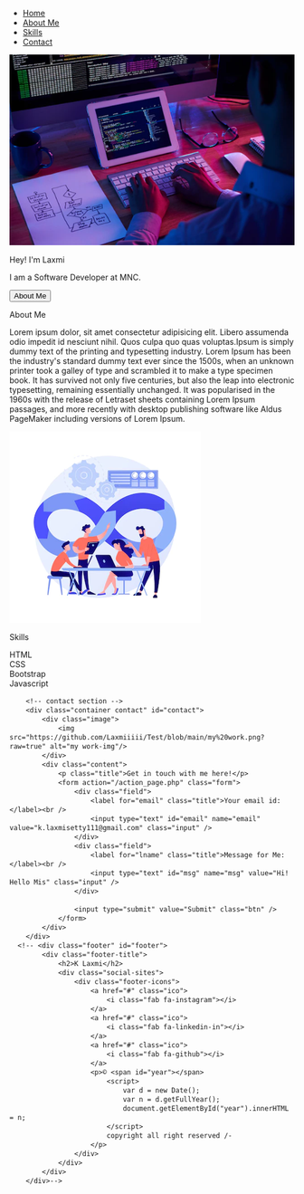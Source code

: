 <!DOCTYPE html>
<html lang="en">

<head>
    <title>Portfolio Website</title>
    <!--<link rel="stylesheet" href="portfolio.css" />
   <link
        href="https://fonts.googleapis.com/css2?family=Lato:wght@300&family=Mulish:wght@300;400;600;700;800&display=swap"
        rel="stylesheet" />
   <link rel="stylesheet" href="https://cdnjs.cloudflare.com/ajax/libs/font-awesome/6.1.1/css/all.min.css"
        integrity="sha512-KfkfwYDsLkIlwQp6LFnl8zNdLGxu9YAA1QvwINks4PhcElQSvqcyVLLD9aMhXd13uQjoXtEKNosOWaZqXgel0g=="
        crossorigin="anonymous" referrerpolicy="no-referrer" />
  .navbar {
    position: fixed;
    top: 0%;
    background-color: #fff;
    width: 100%;
    box-shadow: 0px 0px 8px rgba(201, 61, 61, 0.06);
  }
  ul {
    list-style-type: none;
    font-family: "Lato", sans-serif;
    font-weight: 600;
    margin-top: 0%;
  }
  li {
    float: left;
  }
  li a {
    display: block;
    padding: 25px;
    background-color: #fff;
    text-decoration: none;
    color: black;
  }
  
  /* banner section */
  .container {
    width: 100%;
    margin: 2% 0%;
    padding: 6% 0%;
  }
  .banner {
    display: grid;
    grid-template-columns: repeat(2, 50%);
    background-color: #dcdfb7;
  }
  
  .banner .image  {
    width: 100%;
  }
  
  .banner .content {
    font-family: "Lato", sans-serif;
    padding: 20% 0%;
  }
  
  .banner .content .title {
    font-size: 50px;
  }
  .banner .content .title span {
    font-weight: 800;
  }
  
  .banner .content .desc {
    font-size: 26px;
  }
  
  .banner .content .btn {
    background-color: #6b8363;
    color: #fff;
    font-size: 16px;
    font-weight: 700;
    padding: 2% 5%;
    border-radius: 30px;
    border: none;
    cursor: pointer;
    font-family: "Lato", sans-serif;
  }
  .banner .content button:hover{
      background-color: rgb(182, 61, 17)
  }
  
  /* about me section */
  .about {
    display: grid;
    grid-template-columns: repeat(2, 50%);
  }
  
  .about .image img {
    width: 80%;
    margin-top: 10%;
  }
  
  .about .content {
    font-family: "Lato", sans-serif;
    padding: 20% 13%;
  }
  
  .about .content .title {
    font-size: 28px;
    font-weight: 700;
  }
  
  .about .content .desc {
    font-size: 19px;
  }

  /* skills */

  .skills .content{
    font-family: "Lato" , sans-serif;
    background-color: #dcdfb7;
    padding:2% 10%;
  }

  .skills .content .title{
    font-size:28px;
    text-align: center;
    font-weight: 800;
  }
.skills .grid-container{
  display: grid;
  grid-template-columns: repeat(4, 25%);
  grid-gap: 10px 20px;
  margin-right: 4%;
}
.skills .grid-container .grid-item{
  border: 1px solid #fff;
  background:#fff;
  border-bottom: 5px solid #6b8363;
  padding: 7% 6% ;
  border-radius: 10px;

}
.fa-brands{
  margin-right: 8%;
  font-size: 19px;
  color:#6b8363
}

/* contact section */
.contact {
  display: grid;
  grid-template-columns: repeat(2, 50%);
}
.contact .image img {
  width: 80%;
}

.contact .content {
  font-family: "Lato", sans-serif;
  padding: 10% 13%;
}

.contact .content .title {
  font-size: 28px;
  font-weight: 700;
  margin: 0%;
}

.contact .content .form {
  padding: 2% 0%;
}

.contact .content .form .field {
  padding: 2% 0%;
}

.contact .content .form .title {
  font-size: 16px;
}
.contact .content .form .input {
  font-size: 16px;
  font-family: "Lato", sans-serif;
  width: 55%;
  padding: 2% 2%;
  border: 1px solid #ddd;
  border-radius: 8px;
  margin-top: 2%;
}

.contact .content .btn {
  background-color: #6b8363;
  color: #fff;
  font-family: "Lato";
  font-size: 16px;
  font-weight: 700;
  padding: 2% 10%;
  margin-top: 3%;
  border-radius: 30px;
  border: none;
  cursor: pointer;
}
.contact .content .btn:hover{
  background-color: orangered
}

/* footer section */
.footer {
  width: 100%;
  background-color: rgb(34, 30, 30);
  font-size: 50px;
  font-family: "Lato", sans-serif;
  text-align: center;
  color: #fff;
  padding: 2% 0;
}

.footer .footer-title h2 {
  font-weight: 600;
  color: #fff;
  font-size: 30px;
}

.footer .social-sites .footer-icons a {
  text-decoration: none !important;
  background-color: transparent !important;
  color: #fff;
  padding: 10px 12px;
  margin-right: 30px;
}

.footer .social-sites .footer-icons a:hover {
  color: #fff;
}

.footer .footer-icons a .fab {
  font-weight: 600;
  font-size: 20px;
}

.footer .social-sites p {
  font-size: 15px;
  padding: 35px 0px;
  color: #fff;
}-->
</head>

<body>
    <div class="main-container">
        <!-- navbar section -->
        <div class="navbar">
            <ul>
                <li>
                    <a href="#home">Home</a>
                </li>
                <li>
                    <a href="#about">About Me</a>
                </li>
                <li>
                    <a href="#skills">Skills</a>
                </li>
                <li>
                    <a href="#contact">Contact</a>
                </li>
            </ul>
        </div>
        <!-- banner section -->
        <div class="container banner">
            <div class="image">
                <img src="https://github.com/Laxmiiiii/Test/blob/main/banner.png?raw=true" alt="banner-img" />
            </div>
            <div class="content">
                <p class="title">Hey! I'm <span>Laxmi</span></p>
                <p class="desc">I am a Software Developer at MNC.</p>
                <button class="btn" href="#about">About Me</button>
            </div>
        </div>
        <!-- about section -->
        <div class="container about" id="about">
            <div class="content">
                <p class="title">About Me</span></p>
                <p class="desc">
                    Lorem ipsum dolor, sit amet consectetur adipisicing elit. Libero assumenda
                     odio impedit id nesciunt nihil. Quos culpa quo quas voluptas.Ipsum
                     is simply dummy text of the printing and typesetting
                    industry. Lorem Ipsum has been the industry's standard dummy text
                    ever since the 1500s, when an unknown printer took a galley of type
                    and scrambled it to make a type specimen book. It has survived not
                    only five centuries, but also the leap into electronic typesetting,
                    remaining essentially unchanged. It was popularised in the 1960s
                    with the release of Letraset sheets containing Lorem Ipsum passages,
                    and more recently with desktop publishing software like Aldus
                    PageMaker including versions of Lorem Ipsum.
                </p>
            </div>
            <div class="image">
                <img src="https://github.com/Laxmiiiii/Test/blob/main/me.png?raw=true" alt="about-img" />
            </div>
        </div>
        <!-- skills section -->
        <div class="container skills" id="skills">
            <div class="content">
                <p class="title">Skills</span></p>
                <div class="grid-container">
                    <div class="grid-item"><i class="fa-brands fa-html5"></i>HTML</div>
                    <div class="grid-item"><i class="fa-brands fa-css3"></i>CSS</div>
                    <div class="grid-item"><i class="fa-brands fa-bootstrap"></i>Bootstrap</div>
                    <div class="grid-item"><i class="fa-brands fa-js"></i>Javascript</div>
                </div>
            </div>
        </div>

        <!-- contact section -->
        <div class="container contact" id="contact">
            <div class="image">
                <img src="https://github.com/Laxmiiiii/Test/blob/main/my%20work.png?raw=true" alt="my work-img"/>
            </div>
            <div class="content">
                <p class="title">Get in touch with me here!</p>
                <form action="/action_page.php" class="form">
                    <div class="field">
                        <label for="email" class="title">Your email id:</label><br />
                        <input type="text" id="email" name="email" value="k.laxmisetty111@gmail.com" class="input" />
                    </div>
                    <div class="field">
                        <label for="lname" class="title">Message for Me:</label><br />
                        <input type="text" id="msg" name="msg" value="Hi! Hello Mis" class="input" />
                    </div>

                    <input type="submit" value="Submit" class="btn" />
                </form>
            </div>
        </div>
      <!-- <div class="footer" id="footer">
            <div class="footer-title">
                <h2>K Laxmi</h2>
                <div class="social-sites">
                    <div class="footer-icons">
                        <a href="#" class="ico">
                            <i class="fab fa-instagram"></i>
                        </a>
                        <a href="#" class="ico">
                            <i class="fab fa-linkedin-in"></i>
                        </a>
                        <a href="#" class="ico">
                            <i class="fab fa-github"></i>
                        </a>
                        <p>© <span id="year"></span>
                            <script>
                                var d = new Date();
                                var n = d.getFullYear();
                                document.getElementById("year").innerHTML = n;
                            </script>
                            copyright all right reserved /-
                        </p>
                    </div>
                </div>
            </div>
        </div>-->



</body>

</html>
